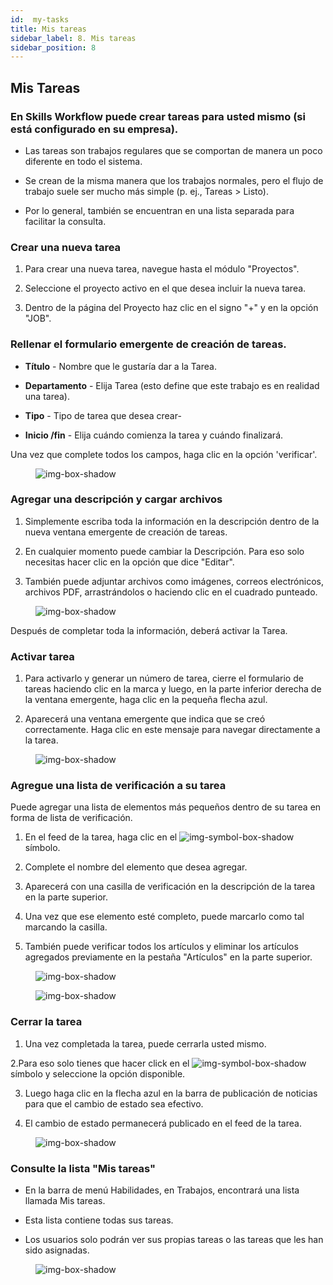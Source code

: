 ```yaml
---
id:  my-tasks
title: Mis tareas
sidebar_label: 8. Mis tareas
sidebar_position: 8
---
```


## Mis Tareas

### En Skills Workflow puede crear tareas para usted mismo (si está configurado en su empresa).

- Las tareas son trabajos regulares que se comportan de manera un poco diferente en todo el sistema.

- Se crean de la misma manera que los trabajos normales, pero el flujo de trabajo suele ser mucho más simple (p. ej., Tareas > Listo).

- Por lo general, también se encuentran en una lista separada para facilitar la consulta.

### Crear una nueva tarea

1. Para crear una nueva tarea, navegue hasta el módulo "Proyectos".

2. Seleccione el proyecto activo en el que desea incluir la nueva tarea.

3. Dentro de la página del Proyecto haz clic en el signo "+" y en la opción "JOB".

### Rellenar el formulario emergente de creación de tareas.

- **Título** - Nombre que le gustaría dar a la Tarea.

- **Departamento** - Elija Tarea (esto define que este trabajo es en realidad una tarea).

- **Tipo** - Tipo de tarea que desea crear-

- **Inicio /fin** - Elija cuándo comienza la tarea y cuándo finalizará.

Una vez que complete todos los campos, haga clic en la opción 'verificar'.

<figure>

![img-box-shadow](/img/university/project-management/project-management-lesson8-1.png)
<figcaption></figcaption>
</figure>

### Agregar una descripción y cargar archivos

1. Simplemente escriba toda la información en la descripción dentro de la nueva ventana emergente de creación de tareas.

2. En cualquier momento puede cambiar la Descripción. Para eso solo necesitas hacer clic en la opción que dice "Editar".

3. También puede adjuntar archivos como imágenes, correos electrónicos, archivos PDF, arrastrándolos o haciendo clic en el cuadrado punteado.

<figure>

![img-box-shadow](/img/university/project-management/project-management-lesson8-2.png)
<figcaption></figcaption>
</figure>

Después de completar toda la información, deberá activar la Tarea.

### Activar tarea

1. Para activarlo y generar un número de tarea, cierre el formulario de tareas haciendo clic en la marca y luego, en la parte inferior derecha de la ventana emergente, haga clic en la pequeña flecha azul.

2. Aparecerá una ventana emergente que indica que se creó correctamente. Haga clic en este mensaje para navegar directamente a la tarea.

<figure>

![img-box-shadow](/img/university/project-management/project-management-lesson8-3.png)
<figcaption></figcaption>
</figure>

### Agregue una lista de verificación a su tarea

Puede agregar una lista de elementos más pequeños dentro de su tarea en forma de lista de verificación.

1. En el feed de la tarea, haga clic en el ![img-symbol-box-shadow](/img/university/project-management/project-management-lesson8-symbol-1.PNG) símbolo.

2. Complete el nombre del elemento que desea agregar.

3. Aparecerá con una casilla de verificación en la descripción de la tarea en la parte superior.

4. Una vez que ese elemento esté completo, puede marcarlo como tal marcando la casilla.

5. También puede verificar todos los artículos y eliminar los artículos agregados previamente en la pestaña "Artículos" en la parte superior.

<figure>

![img-box-shadow](/img/university/project-management/project-management-lesson8-4.png)
<figcaption></figcaption>
</figure>

<figure>

![img-box-shadow](/img/university/project-management/project-management-lesson8-5.png)
<figcaption></figcaption>
</figure>

### Cerrar la tarea

1. Una vez completada la tarea, puede cerrarla usted mismo.

2.Para eso solo tienes que hacer click en el ![img-symbol-box-shadow](/img/university/project-management/project-management-lesson8-symbol-2.png) símbolo y seleccione la opción disponible.

3. Luego haga clic en la flecha azul en la barra de publicación de noticias para que el cambio de estado sea efectivo.

4. El cambio de estado permanecerá publicado en el feed de la tarea.

<figure>

![img-box-shadow](/img/university/project-management/project-management-lesson8-6.png)
<figcaption></figcaption>
</figure>

### Consulte la lista "Mis tareas"

- En la barra de menú Habilidades, en Trabajos, encontrará una lista llamada Mis tareas.

- Esta lista contiene todas sus tareas.

- Los usuarios solo podrán ver sus propias tareas o las tareas que les han sido asignadas.

<figure>

![img-box-shadow](/img/university/project-management/project-management-lesson8-7.png)
<figcaption></figcaption>
</figure>

